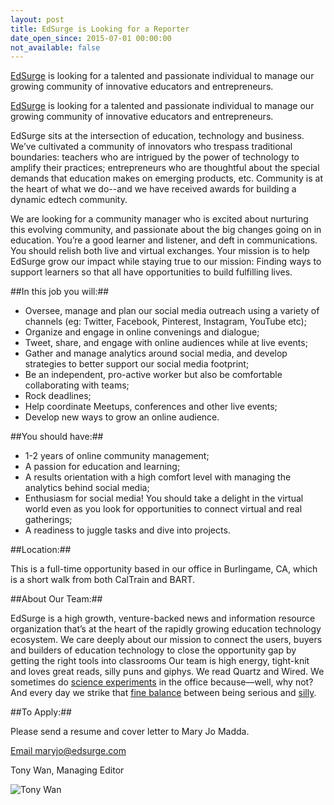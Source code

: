 ```yaml
---
layout: post
title: EdSurge is Looking for a Reporter
date_open_since: 2015-07-01 00:00:00
not_available: false
---
```


[EdSurge](https://www.edsurge.com) is looking for a talented and passionate individual to manage our growing community of innovative educators and entrepreneurs.

<!--break-->

[EdSurge](https://www.edsurge.com/) is looking for a talented and passionate individual to manage our growing community of innovative educators and entrepreneurs.

EdSurge sits at the intersection of education, technology and business. We’ve cultivated a community of innovators who trespass traditional boundaries: teachers who are intrigued by the power of technology to amplify their practices; entrepreneurs who are thoughtful about the special demands that education makes on emerging products, etc. Community is at the heart of what we do--and we have received awards for building a dynamic edtech community.

We are looking for a community manager who is excited about nurturing this evolving community, and passionate about the big changes going on in education. You’re a good learner and listener, and deft in communications. You should relish both live and virtual exchanges. Your mission is to help EdSurge grow our impact while staying true to our mission: Finding ways to support learners so that all have opportunities to build fulfilling lives.

##In this job you will:##

* Oversee, manage and plan our social media outreach using a variety of channels (eg: Twitter, Facebook, Pinterest, Instagram, YouTube etc);
* Organize and engage in online convenings and dialogue;
* Tweet, share, and engage with online audiences while at live events;
* Gather and manage analytics around social media, and develop strategies to better support our social media footprint;
* Be an independent, pro-active worker but also be comfortable collaborating with teams;
* Rock deadlines;
* Help coordinate Meetups, conferences and other live events;
* Develop new ways to grow an online audience.

##You should have:##

* 1-2 years of online community management;
* A passion for education and learning;
* A results orientation with a high comfort level with managing the analytics behind social media;
* Enthusiasm for social media! You should take a delight in the virtual world even as you look for opportunities to connect virtual and real gatherings;
* A readiness to juggle tasks and dive into projects.

##Location:##

This is a full-time opportunity based in our office in Burlingame, CA, which is a short walk from both CalTrain and BART.

<!--musthaves-->

##About Our Team:##

EdSurge is a high growth, venture-backed news and information resource organization that’s at the heart of the rapidly growing education technology ecosystem. We care deeply about our mission to connect the users, buyers and builders of education technology to close the opportunity gap by getting the right tools into classrooms Our team is high energy, tight-knit and loves great reads, silly puns and giphys. We read Quartz and Wired. We sometimes do [science experiments](https://instagram.com/p/uyYpAJSmDy) in the office because—well, why not? And every day we strike that [fine balance](https://instagram.com/p/3wnDxmymMg/) between being serious and [silly](https://www.youtube.com/watch?v=Ovgx7vtq04k).

##To Apply:##

Please send a resume and cover letter to Mary Jo Madda.

<a href="mailto:maryjo@edsurge.com" class="button button-rounded button-primary button-large">Email maryjo@edsurge.com</a>

Tony Wan, Managing Editor

<img src="http://about.edsurge.com/assets/images/team/MaryJoMadda.jpg" class="author" alt="Tony Wan">

